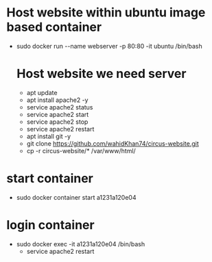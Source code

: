 # Host website within ubuntu image based container

- sudo docker run --name webserver -p 80:80 -it ubuntu /bin/bash

  # Host website we need server
  - apt update
  - apt install apache2 -y
  - service apache2 status
  - service apache2 start
  - service apache2 stop
  - service apache2 restart
  - apt install git -y
  - git clone https://github.com/wahidKhan74/circus-website.git
  - cp -r circus-website/* /var/www/html/ 

# start container
- sudo docker container start a1231a120e04

# login container
- sudo docker exec -it a1231a120e04 /bin/bash
   - service apache2 restart